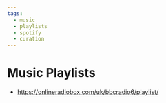 ```yaml
---
tags:
  - music
  - playlists
  - spotify
  - curation
---
```





# Music Playlists

- https://onlineradiobox.com/uk/bbcradio6/playlist/

